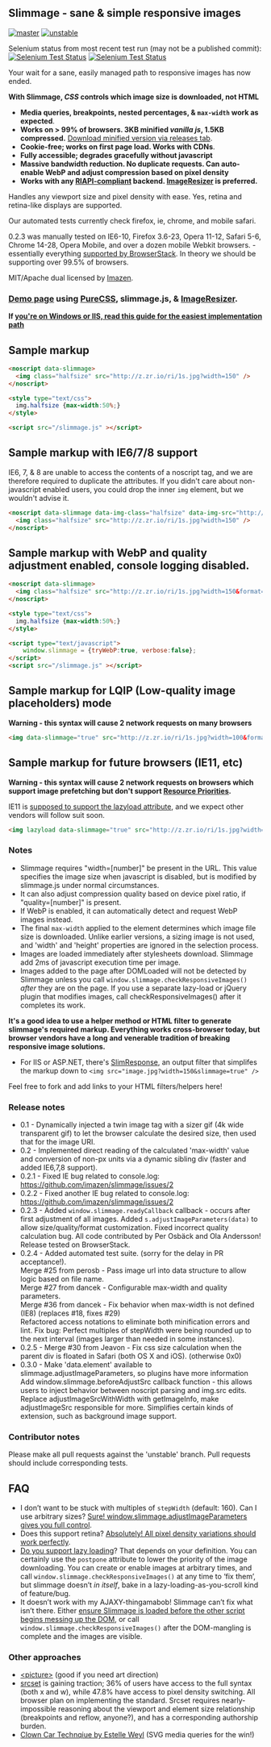 ## Slimmage - sane & simple responsive images
[![master](https://img.shields.io/travis/imazen/slimmage/master.svg?label=master)](https://travis-ci.org/imazen/slimmage/builds) [![unstable](https://img.shields.io/travis/imazen/slimmage/unstable.svg?label=unstable)](https://travis-ci.org/imazen/slimmage/builds)

Selenium status from most recent test run (may not be a published commit): [![Selenium Test Status](https://saucelabs.com/buildstatus/imazen)](https://saucelabs.com/u/imazen)
[![Selenium Test Status](https://saucelabs.com/browser-matrix/imazen.svg)](https://saucelabs.com/u/imazen)

Your wait for a sane, easily managed path to responsive images has now ended.

**With Slimmage, *CSS* controls which image size is downloaded, not HTML**


* **Media queries, breakpoints, nested percentages, & `max-width` work as expected**.
* **Works on > 99% of browsers. 3KB minified *vanilla js*, 1.5KB compressed.** [Download minified version via releases tab](https://github.com/imazen/slimmage/releases).
* **Cookie-free; works on first page load. Works with CDNs**.
* **Fully accessible; degrades gracefully without javascript**
* **Massive bandwidth reduction. No duplicate requests. Can auto-enable WebP and adjust compression based on pixel density**
* **Works with any [RIAPI-compliant](http://riapi.org) backend. [ImageResizer](http://imageresizing.net) is preferred.**

Handles any viewport size and pixel density with ease. Yes, retina and retina-like displays are supported.

Our automated tests currently check firefox, ie, chrome, and mobile safari.

0.2.3 was manually tested on IE6-10, Firefox 3.6-23, Opera 11-12, Safari 5-6, Chrome 14-28, Opera Mobile, and over a dozen mobile Webkit browsers. - essentially everything [supported by BrowserStack](http://www.browserstack.com/screenshots). In theory we should be supporting over 99.5% of browsers.

MIT/Apache dual licensed by [Imazen](http://imazen.io).

### [Demo page](http://imazen.github.io/slimmage/demo.html) using [PureCSS](http://purecss.io/), slimmage.js, & [ImageResizer](http://imageresizing.net).

**If [you're on Windows or IIS, read this guide for the easiest implementation path](http://imageresizing.net/blog/2013/effortless-responsive-images)**

## Sample markup

```html
<noscript data-slimmage>
  <img class="halfsize" src="http://z.zr.io/ri/1s.jpg?width=150" />
</noscript>

<style type="text/css">
  img.halfsize {max-width:50%;}
</style>

<script src="/slimmage.js" ></script>
```    
    
## Sample markup with IE6/7/8 support

IE6, 7, & 8 are unable to access the contents of a noscript tag, and we are therefore required to duplicate the attributes.
If you didn't care about non-javascript enabled users, you could drop the inner `img` element, but we wouldn't advise it.

```html
<noscript data-slimmage data-img-class="halfsize" data-img-src="http://z.zr.io/ri/1s.jpg?width=150">
  <img class="halfsize" src="http://z.zr.io/ri/1s.jpg?width=150" />
</noscript>
```

## Sample markup with WebP and quality adjustment enabled, console logging disabled.

```html
<noscript data-slimmage>
  <img class="halfsize" src="http://z.zr.io/ri/1s.jpg?width=150&format=jpg&quality=90" />
</noscript>

<style type="text/css">
  img.halfsize {max-width:50%;}
</style>

<script type="text/javascript">
    window.slimmage = {tryWebP:true, verbose:false};
</script>
<script src="/slimmage.js" ></script>
```

## Sample markup for LQIP (Low-quality image placeholders) mode

**Warning - this syntax will cause 2 network requests on many browsers**

```html
<img data-slimmage="true" src="http://z.zr.io/ri/1s.jpg?width=100&format=jpg&quality=75" />
```

## Sample markup for future browsers (IE11, etc)

**Warning - this syntax will cause 2 network requests on browsers which support image prefetching but don't support [Resource Priorities](https://dvcs.w3.org/hg/webperf/raw-file/tip/specs/ResourcePriorities/Overview.html).**

IE11 is [supposed to support the lazyload attribute](https://dvcs.w3.org/hg/webperf/raw-file/tip/specs/ResourcePriorities/Overview.html), and we expect other vendors will follow suit soon.

```html
<img lazyload data-slimmage="true" src="http://z.zr.io/ri/1s.jpg?width=100&format=jpg&quality=75" />
```


### Notes

* Slimmage requires "width=[number]" be present in the URL. This value specifies the image size when javascript is disabled, but is modified by slimmage.js under normal circumstances.
* It can also adjust compression quality based on device pixel ratio, if "quality=[number]" is present.
* If WebP is enabled, it can automatically detect and request WebP images instead.
* The final `max-width` applied to the element determines which image file size is downloaded. Unlike earlier versions, a sizing image is not used, and 'width' and 'height' properties are ignored in the selection process.
* Images are loaded immediately after stylesheets download. Slimmage add 2ms of javascript execution time per image.
* Images added to the page after DOMLoaded will not be detected by Slimmage unless you call `window.slimmage.checkResponsiveImages()` *after* they are on the page. If you use a separate lazy-load or jQuery plugin that modifies images, call checkResponsiveImages() after it completes its work.

**It's a good idea to use a helper method or HTML filter to generate slimmage's required markup. Everything works cross-browser today, but browser vendors have a long and venerable tradition of breaking responsive image solutions.**

* For IIS or ASP.NET, there's [SlimResponse](https://github.com/imazen/slimresponse), an output filter that simplifes the markup down to `<img src="image.jpg?width=150&slimmage=true" />`

Feel free to fork and add links to your HTML filters/helpers here!


### Release notes


* 0.1 - Dynamically injected a twin image tag with a sizer gif (4k wide transparent gif) to let the browser calculate the desired size, then used that for the image URI.
* 0.2 - Implemented direct reading of the calculated 'max-width' value and conversion of non-px units via a dynamic sibling div (faster and added IE6,7,8 support).
* 0.2.1 - Fixed IE bug related to console.log: https://github.com/imazen/slimmage/issues/2
* 0.2.2 - Fixed another IE bug related to console.log: https://github.com/imazen/slimmage/issues/2
* 0.2.3 - Added `window.slimmage.readyCallback` callback - occurs after first adjustment of all images. Added `s.adjustImageParameters(data)` to allow size/quality/format customization. Fixed incorrect quality calculation bug. All code contributed by Per Osbäck and Ola Andersson! Release tested on BrowserStack.
* 0.2.4 - Added automated test suite. (sorry for the delay in PR acceptance!).  
    Merge #25 from perosb - Pass image url into data structure to allow logic based on file name.  
    Merge #27 from dancek - Configurable max-width and quality parameters.  
    Merge #36 from dancek - Fix behavior when max-width is not defined (IE8) (replaces #18, fixes #29)  
    Refactored access notations to eliminate both minification errors and lint. Fix bug: Perfect multiples of stepWidth were being rounded up to the next interval (images larger than needed in some instances).  
* 0.2.5 - Merge #30 from Jeavon - Fix css size calculation when the parent div is floated in Safari (both OS X and iOS). (otherwise 0x0) 
* 0.3.0 - Make 'data.element' available to slimmage.adjustImageParameters, so plugins have more information  
    Add window.slimmage.beforeAdjustSrc callback function - this allows users to inject behavior between noscript parsing and img.src edits.  
    Replace adjustImageSrcWithWidth with getImageInfo, make adjustImageSrc responsible for more. Simplifies certain kinds of extension, such as background image support.


### Contributor notes

Please make all pull requests against the 'unstable' branch. Pull requests should include corresponding tests.


## FAQ

* I don’t want to be stuck with multiples of `stepWidth` (default: 160). Can I use arbitrary sizes? [Sure! window.slimmage.adjustImageParameters gives you full control](https://github.com/imazen/slimmage/issues/24#issuecomment-68944115).
* Does this support retina? [Absolutely! All pixel density variations should work perfectly](https://github.com/imazen/slimmage/issues/17).
* [Do you support lazy loading](https://github.com/imazen/slimmage/issues/16)? That depends on your definition. You can certainly use the `postpone` attribute to lower the priority of the image downloading. You can create or enable images at arbitrary times, and call `window.slimmage.checkResponsiveImages()` at any time to ‘fix them’, but slimmage doesn’t *in itself*, bake in a lazy-loading-as-you-scroll kind of feature/bug.
* It doesn’t work with my AJAXY-thingamabob! Slimmage can’t fix what isn’t there. Either [ensure Slimmage is loaded before the other script begins messing up the DOM](https://github.com/imazen/slimmage/issues/4), or call `window.slimmage.checkResponsiveImages()` after the DOM-mangling is complete and the images are visible.


### Other approaches

* [&lt;picture>](http://responsiveimages.org/) (good if you need art direction)
* [srcset](http://caniuse.com/#search=srcset) is gaining traction; 36% of users have access to the full syntax (both x and w), while 47.8% have access to pixel density switching. All browser plan on implementing the standard. Srcset requires nearly-impossible reasoning about the viewport and element size relationship (breakpoints and reflow, anyone?), and has a corresponding authorship burden.
* [Clown Car Technqiue by Estelle Weyl](https://github.com/estelle/clowncar) (SVG media queries for the win!)